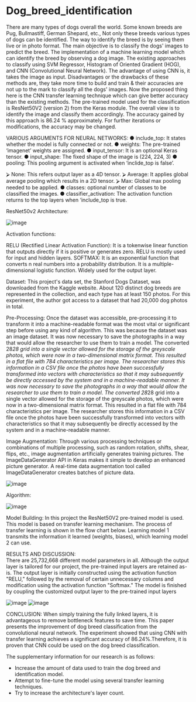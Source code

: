 # Dog_breed_identification

There are many types of dogs overall the world. Some known breeds are Pug, Bullmastiff,
German Shepard, etc., Not only these breeds various types of dogs can be identified. The way
to identify the breed is by seeing them live or in photo format. The main objective is to
classify the dogs&#39; images to predict the breed. The implementation of a machine learning
model which can identify the breed by observing a dog image. The existing approaches to
classify using SVM Regressor, Histogram of Oriented Gradient (HOG), and CNN
(Convolutional Neural Network). The advantage of using CNN is, it takes the image as input.
Disadvantages or the drawbacks of these methods are, they take more time to build and train
&amp; their accuracies are not up to the mark to classify all the dogs&#39; images. Now the proposed
thing here is the CNN transfer learning technique which can give better accuracy than the
existing methods. The pre-trained model used for the classification is ResNet50V2 (version
2) from the Keras module. The overall view is to identify the image and classify them
accordingly. The accuracy gained by this approach is 86.24 % approximately. For further
iterations or modifications, the accuracy may be changed.

VARIOUS ARGUMENTS FOR NEURAL NETWORKS:
● include_top: It states whether the model is fully connected or not.
● weights: The pre-trained ‘imagenet’ weights are assigned.
● input_tensor: It is an optional Keras tensor.
● input_shape: The fixed shape of the image is (224, 224, 3)
● pooling: This pooling argument is activated when ‘inclide_top is false’.

⮚ None: This refers output layer as a 4D tensor.
⮚ Average: It applies global average pooling which results in a 2D
tensor.
⮚ Max: Global max pooling needed to be applied.
● classes: optional number of classes to be classified the images.
● classifier_activation: The activation function returns to the top layers when
‘include_top is true.

ResNet50v2 Architecture:

![image](https://user-images.githubusercontent.com/105503752/230727281-6e9395f3-8ff5-4d4d-984f-8184d275e369.png)

Activation functions:

RELU (Rectified Linear Activation Function): It is a tokenwise linear function that outputs directly if it is positive or generates zero. RELU is mostly used for input and hidden layers.
SOFTMAX: It is an exponential function that converts n real numbers into a probability distribution. It is a multiple-dimensional logistic function. Widely used for the output layer.

Dataset:
This project's data set, the Stanford Dogs Dataset, was downloaded from the Kaggle website. About 120 distinct dog breeds are represented in the collection, and each type has at least 150 photos. For this experiment, the author got access to a dataset that had 20,000 dog photos in total. 

Pre-Processing:
Once the dataset was accessible, pre-processing it to transform it into a machine-readable format was the most vital or significant step before using any kind of algorithm. This was because the dataset was an image dataset. It was now necessary to save the photographs in a way that would allow the researcher to use them to train a model. The converted 28*28 grid into a single vector allowed for the storage of the greyscale photos, which were now in a two-dimensional matrix format. This resulted in a flat file with 784 characteristics per image. The researcher stores this information in a CSV file once the photos have been successfully transformed into vectors with characteristics so that it may subsequently be directly accessed by the system and in a machine-readable manner.
It was now necessary to save the photographs in a way that would allow the researcher to use them to train a model. The converted 28*28 grid into a single vector allowed for the storage of the greyscale photos, which were now in a two-dimensional matrix format. This resulted in a flat file with 784 characteristics per image. The researcher stores this information in a CSV file once the photos have been successfully transformed into vectors with characteristics so that it may subsequently be directly accessed by the system and in a machine-readable manner.

Image Augmentation:
Through various processing techniques or combinations of multiple processing, such as random rotation, shifts, shear, flips, etc., image augmentation artificially generates training pictures. The ImageDataGenerator API in Keras makes it simple to develop an enhanced picture generator. A real-time data augmentation tool called ImageDataGenerator creates batches of picture data.

![image](https://user-images.githubusercontent.com/105503752/230727351-db996469-a873-49b8-80bc-59a7bfbf09f5.png)

Algorithm:

![image](https://user-images.githubusercontent.com/105503752/230727368-366e6943-c100-4ac6-8de0-ba498c8a85e5.png)

Model Building:
In this project the ResNet50V2 pre-trained model is used. This model is based on transfer learning mechanism. The process of transfer learning is shown in the flow chart below. Learning model 1 transmits the information it learned (weights, biases), which learning model 2 can use.

RESULTS AND DISCUSSION:  
There are 25,732,668 different model parameters in all. Although the output layer is tailored for our project, the pre-trained input layers are retained as-is. The output layer is initially constructed using the activation function "RELU," followed by the removal of certain unnecessary columns and modification using the activation function "Softmax." The model is finished by coupling the customized output layer to the pre-trained input layers

![image](https://user-images.githubusercontent.com/105503752/230727433-786deb8e-d163-47c2-9deb-595af1cd3de2.png)
![image](https://user-images.githubusercontent.com/105503752/230727445-fb62fbb1-7e8e-4925-9cc7-5db87c567b3b.png)

CONCLUSION:
When simply training the fully linked layers, it is advantageous to remove bottleneck features to save time. This paper presents the improvement of dog breed classification from the convolutional neural network. The experiment showed that using CNN with transfer learning achieves a significant accuracy of 86.24%.Therefore, it is proven that CNN could be used on the dog breed classification.

The supplementary information for our research is as follows: 
- Increase the amount of data used to train the dog breed and identification model.
- Attempt to fine-tune the model using several transfer learning techniques.
- Try to increase the architecture's layer count.










